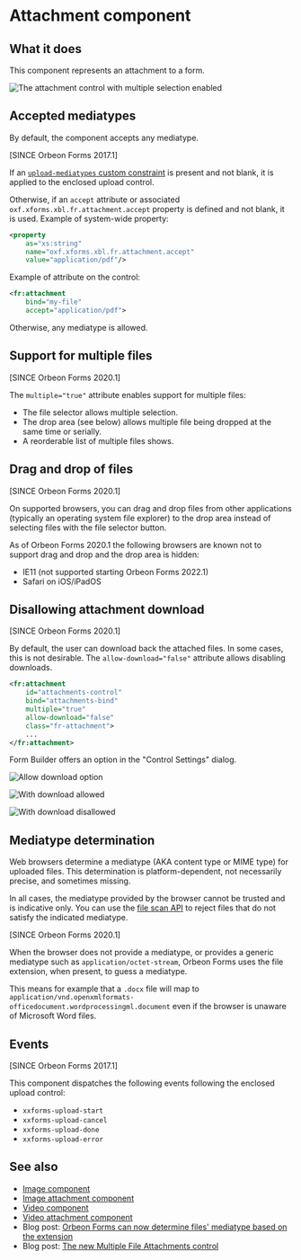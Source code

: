 # Attachment component

## What it does

This component represents an attachment to a form.

![The attachment control with multiple selection enabled](images/xbl-attachment-multiple.png)

## Accepted mediatypes

By default, the component accepts any mediatype. 

[SINCE Orbeon Forms 2017.1]

If an [`upload-mediatypes` custom constraint](/contributors/extension-validation.md#xxfupload-mediatypes) is
present and not blank, it is applied to the enclosed upload control.

Otherwise, if an `accept` attribute or associated `oxf.xforms.xbl.fr.attachment.accept` property is defined and not blank, it is used. Example of system-wide property:

```xml
<property
    as="xs:string"  
    name="oxf.xforms.xbl.fr.attachment.accept"
    value="application/pdf"/>
```

Example of attribute on the control:
    
```xml
<fr:attachment
    bind="my-file"
    accept="application/pdf">
```

Otherwise, any mediatype is allowed.

## Support for multiple files

[SINCE Orbeon Forms 2020.1]

The `multiple="true"` attribute enables support for multiple files:

- The file selector allows multiple selection.
- The drop area (see below) allows multiple file being dropped at the same time or serially.
- A reorderable list of multiple files shows.

## Drag and drop of files

[SINCE Orbeon Forms 2020.1]

On supported browsers, you can drag and drop files from other applications (typically an operating system file explorer) to the drop area instead of selecting files with the file selector button.

As of Orbeon Forms 2020.1 the following browsers are known not to support drag and drop and the drop area is hidden:

- IE11 (not supported starting Orbeon Forms 2022.1)
- Safari on iOS/iPadOS

## Disallowing attachment download

[SINCE Orbeon Forms 2020.1]

By default, the user can download back the attached files. In some cases, this is not desirable. The `allow-download="false"` attribute allows disabling downloads.

```xml
<fr:attachment
    id="attachments-control"
    bind="attachments-bind"
    multiple="true"
    allow-download="false"
    class="fr-attachment">
    ...
</fr:attachment>
```

Form Builder offers an option in the "Control Settings" dialog.

![Allow download option](images/xbl-attachment-control-settings.png)

![With download allowed](images/xbl-attachment-multiple.png)

![With download disallowed](images/xbl-attachment-multiple-nodownload.png)

## Mediatype determination

Web browsers determine a mediatype (AKA content type or MIME type) for uploaded files. This determination is platform-dependent, not necessarily precise, and sometimes missing.

In all cases, the mediatype provided by the browser cannot be trusted and is indicative only. You can use the [file scan API](/form-runner/api/other/file-scan-api.md) to reject files that do not satisfy the indicated mediatype.

[SINCE Orbeon Forms 2020.1]

When the browser does not provide a mediatype, or provides a generic mediatype such as `application/octet-stream`, Orbeon Forms uses the file extension, when present, to guess a mediatype.

This means for example that a `.docx` file will map to `application/vnd.openxmlformats-officedocument.wordprocessingml.document` even if the browser is unaware of Microsoft Word files.    

## Events

[SINCE Orbeon Forms 2017.1]

This component dispatches the following events following the enclosed upload control:

- `xxforms-upload-start`
- `xxforms-upload-cancel`
- `xxforms-upload-done`
- `xxforms-upload-error`

## See also

- [Image component](image.md)
- [Image attachment component](image-attachment.md)
- [Video component](video.md)
- [Video attachment component](video-attachment.md)
- Blog post: [Orbeon Forms can now determine files' mediatype based on the extension](https://blog.orbeon.com/2021/02/orbeon-forms-can-now-determine-files.html)
- Blog post: [The new Multiple File Attachments control](https://blog.orbeon.com/2020/05/the-new-multiple-file-attachments.html)

